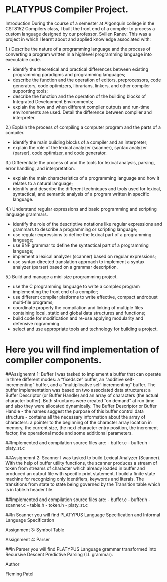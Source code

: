# PLATYPUS Compiler Project.

Introduction During the course of a semester at Algonquin college in the CST8152 Compilers class, I built the front end of a compiler to process a custom language designed by our professor, Svillen Ranev. This was a project in which I learnt about and applied knowledge associated with:

1.) Describe the nature of a programming language and the process of converting a program written in a highlevel
    programming language into executable code.
  - identify the theoretical and practical differences between existing programming paradigms and
    programming languages;
  - describe the function and the operation of editors, preprocessors, code generators, code optimizers,
    librarians, linkers, and other compiler supporting tools;
  - describe the function and the operation of the building blocks of Integrated Development Environments;
  - explain the how and when different compiler outputs and run-time environments are used. Detail the
    difference between compiler and interpreter.
    
2.) Explain the process of compiling a computer program and the parts of a compiler.
  - identify the main building blocks of a compiler and an interpreter;
  - explain the role of the lexical analyzer (scanner), syntax analyzer (parser), code optimizer, and code
    generator.
    
3.) Differentiate the process of and the tools for lexical analysis, parsing, error handling, and interpretation.
  - explain the main characteristics of a programming language and how it relates to a natural language;
  - identify and describe the different techniques and tools used for lexical, syntactical, and semantic analysis
    of a program written in specific language.
    
4.) Understand regular expressions and basic programming and scripting language grammars.
  - identify the role of the descriptive notations like regular expressions and grammars to describe a
    programming or scripting language;
  - use regular expressions to define the lexical part of a programming language;
  - use BNF grammar to define the syntactical part of a programming language;
  - implement a lexical analyzer (scanner) based on regular expressions;
  - use syntax-directed translation approach to implement a syntax analyzer (parser) based on a grammar
    description.
    
5.) Build and manage a mid-size programming project.
  - use the C programming language to write a complex program implementing the front end of a compiler;
  - use different compiler platforms to write effective, compact androbust multi-file programs;
  - coordinate properly the compilation and linking of multiple files containing local, static and global data
    structures and functions;
  - build code for modification and re-use applying modularity and defensive rogramming.
  - select and use appropriate tools and technology for building a project.

# Here you will find implementation of compiler components.

##Assignemnt 1: Buffer
    I was tasked to implement a buffer that can operate in three different modes: a “fixedsize”
    buffer, an “additive self-incrementing” buffer, and a “multiplicative self-incrementing” buffer.
    The buffer implementation was based on two associated data structures: a Buffer Descriptor (or
    Buffer Handle) and an array of characters (the actual character buffer). Both structures were
    created “on demand” at run time and also they were allocated dynamically. The Buffer
    Descriptor or Buffer Handle - the names suggest the purpose of this buffer control data structure -
    contains all the necessary information about the array of characters: a pointer to the beginning of
    the character array location in memory, the current size, the next character entry position, the
    increment factor, the operational mode and some additional parameters.
    
##Implemented and compilation source files are:
    - buffer.c
    - buffer.h
    - platy_st.c
 
 ##Assignemnt 2: Scanner
    I was tasked to build Lexical Analyzer (Scanner). With the help of buffer utility functions, the scanner produces a stream
    of token from streams of character which already loaded in buffer and produced an output file with specific print statement.
    I build a finite state machine for recognizing only identifiers, keywords and literals. The transitions from state
    to state being governed by the Transition table which is in table.h header file.
    
##Implemented and compilation source files are:
    - buffer.c
    - buffer.h
    - scanner.c
    - table.h
    - token.h
    - platy_st.c
      
 
##In Scanner you will find PLATYPUS Language Specification and Informal Language Specification
 
  Assignment 3: Symbol Table
 
  Assignment 4: Parser

##In Parser you will find PLATYPUS Language grammar transformed into Recursive Descent Predictive Parsing (LL grammar).

  Author

Fleming Patel
